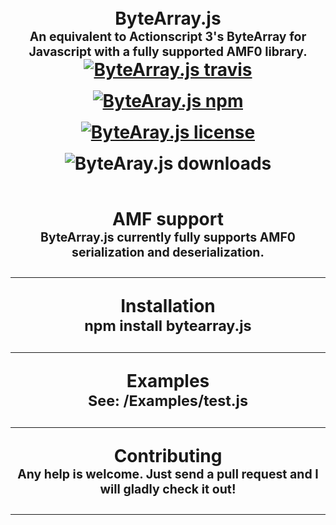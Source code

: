 <h1 align="center">
  <br>
  ByteArray.js
  <br>
  <sub><sup>An equivalent to Actionscript 3's ByteArray for Javascript with a fully supported AMF0 library.</sup></sub>
  <br>
  <a href="https://travis-ci.org/Zaseth/ByteArray.js"><img src="https://travis-ci.org/Zaseth/ByteArray.js.svg?branch=master" alt="ByteArray.js travis" style= "margin-bottom: 1rem"></a>
  <a href="https://www.npmjs.com/package/bytearray.js"><img src="https://img.shields.io/npm/v/bytearray.js.svg" alt="ByteAray.js npm" style="margin-bottom: 1rem"></a>
  <a href="https://github.com/Zaseth/ByteArray.js/blob/master/LICENSE"><img src="https://img.shields.io/npm/l/bytearray.js.svg" alt="ByteAray.js license" style="margin-bottom: 1rem"></a>
  <a><img src="https://img.shields.io/npm/dy/bytearray.js.svg" alt="ByteAray.js downloads" style="margin-bottom: 1rem"></a>
</h1>

<h1 align="center">
  AMF support
  <br>
  <sub><sup>ByteArray.js currently fully supports AMF0 serialization and deserialization.</sup></sub>
  <hr>
  Installation
  <br>
  <sub>npm install bytearray.js</sub>
  <hr>
  Examples
  <br>
  <sub>See: /Examples/test.js</sub>
  <hr>
  Contributing
  <br>
  <sub><sup>Any help is welcome. Just send a pull request and I will gladly check it out!</sup></sub>
  <hr>
</h1>
